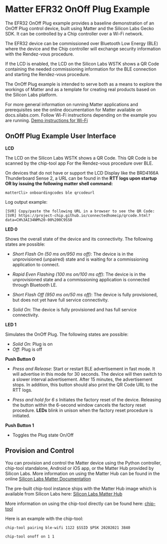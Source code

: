 # Matter EFR32 OnOff Plug Example

The EFR32 OnOff Plug example provides a baseline demonstration of an OnOff Plug control
device, built using Matter and the Silicon Labs Gecko SDK. It can be controlled
by a Chip controller over a Wi-Fi network.

The EFR32 device can be commissioned over Bluetooth Low Energy (BLE) where the device
and the Chip controller will exchange security information with the Rendez-vous
procedure.

If the LCD is enabled, the LCD on the Silicon Labs WSTK shows a QR Code containing the
needed commissioning information for the BLE connection and starting the
Rendez-vous procedure.

The OnOff Plug example is intended to serve both as a means to explore the
workings of Matter and as a template for creating real products based on the
Silicon Labs platform.

For more general information on running Matter applications and prerequisites see the online 
documentation for Matter available on docs.silabs.com. Follow Wi-Fi instructions depending on the example you are running.
[Demo instructions for Wi-Fi](https://docs.silabs.com/matter/2.2.1/matter-wifi)

## OnOff Plug Example User Interface

**LCD** 

The LCD on the Silicon Labs WSTK shows a QR Code. This QR Code is be scanned by the chip-tool app For the Rendez-vous procedure over BLE.

On devices that do not have or support the LCD Display like the BRD4166A Thunderboard Sense 2, a URL can be found in the **RTT logs upon startup OR by issuing the following matter shell command:**

```shell
matterCli> onboardingcodes ble qrcodeurl
```

Log output example:

```shell
[SVR] Copy/paste the following URL in a browser to see the QR Code:
[SVR] https://project-chip.github.io/connectedhomeip/qrcode.html?data=CH%3AI34NM%20-00%200C9SS0
```

**LED 0** 

Shows the overall state of the device and its connectivity. The following states are possible:

-   _Short Flash On (50 ms on/950 ms off)_: The device is in the unprovisioned (unpaired) state and is waiting for a commissioning application to connect.

-   _Rapid Even Flashing (100 ms on/100 ms off)_: The device is in the unprovisioned state and a commissioning application is connected through Bluetooth LE.

-   _Short Flash Off (950 ms on/50 ms off)_: The device is fully
provisioned, but does not yet have full service
connectivity.

-   _Solid On_: The device is fully provisioned and has full service connectivity.

**LED 1** 

Simulates the OnOff Plug. The following states are possible:

-   _Solid On_: Plug is on
-   _Off_: Plug is off

    
**Push Button 0**

-   _Press and Release_: Start or restart BLE advertisement in fast mode. It will advertise in this mode
for 30 seconds. The device will then switch to a slower interval advertisement.
After 15 minutes, the advertisement stops. In addition, this button should also print the QR Code URL to the RTT logs.

-   _Press and hold for 6 s_  Initiates the factory reset of the device.
 Releasing the button within the 6-second window cancels the factory reset
 procedure. **LEDs** blink in unison when the factory reset procedure is
 initiated.

**Push Button 1** 

- Toggles the Plug state On/Off

## Provision and Control

You can provision and control the Matter device using the Python controller, chip-tool standalone, Android or iOS app, or the Matter Hub provided by Silicon Labs. More information on using the Matter Hub can be found in the online [Silicon Labs Matter Documentation](https://docs.silabs.com/matter/2.2.1/matter-thread/raspi-img)

The pre-built chip-tool instance ships with the Matter Hub image which is available from Silicon Labs here: [Silicon Labs Matter Hub](https://www.silabs.com/documents/public/software/SilabsMatterPi_2.2.1-1.2-extension.zip)
    
More information on using the chip-tool directly can be found here: [chip-tool](https://github.com/project-chip/connectedhomeip/blob/master/examples/chip-tool/README.md)


Here is an example with the chip-tool:

```shell
chip-tool pairing ble-wifi 1122 $SSID $PSK 20202021 3840

chip-tool onoff on 1 1
```